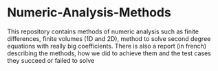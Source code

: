 # Numeric-Analysis-Methods
This repository contains methods of numeric analysis such as finite differences, finite volumes (1D and 2D), method to solve second degree equations with really big coefficients.
There is also a report (in french) describing the methods, how we did to achieve them and the test cases they succeed or failed to solve
